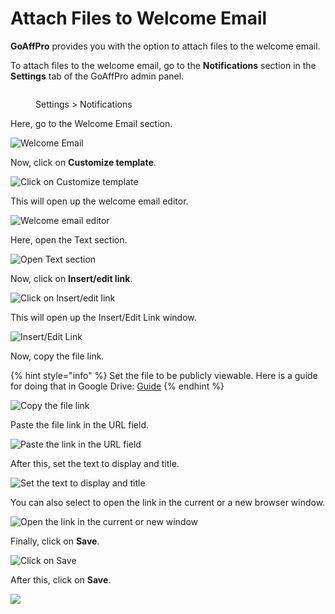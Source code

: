 # Attach Files to Welcome Email

**GoAffPro** provides you with the option to attach files to the welcome email.

To attach files to the welcome email, go to the **Notifications** section in the **Settings** tab of the GoAffPro admin panel.

<figure><img src="../../.gitbook/assets/image (3511).png" alt=""><figcaption><p>Settings > Notifications</p></figcaption></figure>

Here, go to the Welcome Email section.

![Welcome Email](<../../.gitbook/assets/image (1645).png>)

Now, click on **Customize template**.

![Click on Customize template](<../../.gitbook/assets/Screenshot 2021-06-23 165216.png>)

This will open up the welcome email editor.

![Welcome email editor](<../../.gitbook/assets/image (2837).png>)

Here, open the Text section.

![Open Text section](<../../.gitbook/assets/Screenshot 2021-06-29 104113.png>)

Now, click on **Insert/edit link**.

![Click on Insert/edit link](<../../.gitbook/assets/Screenshot 2021-06-29 104622.png>)

This will open up the Insert/Edit Link window.

![Insert/Edit Link ](<../../.gitbook/assets/image (1872).png>)

Now, copy the file link.

{% hint style="info" %}
Set the file to be publicly viewable. Here is a guide for doing that in Google Drive: [Guide](https://support.google.com/drive/answer/2494822#zippy=%2Cshare-a-link-to-the-file%2Cshare-a-file-publicly)
{% endhint %}

![Copy the file link](<../../.gitbook/assets/Screenshot 2021-06-21 230309.png>)

Paste the file link in the URL field.

![Paste the link in the URL field](<../../.gitbook/assets/Screenshot 2021-06-29 104912.png>)

After this, set the text to display and title.

![Set the text to display and title](<../../.gitbook/assets/Screenshot 2021-06-29 105208.png>)

You can also select to open the link in the current or a new browser window.

![Open the link in the current or new window](<../../.gitbook/assets/Screenshot 2021-06-29 105421.png>)

Finally, click on **Save**.

![Click on Save](<../../.gitbook/assets/Screenshot 2021-06-29 105615.png>)

After this, click on **Save**.

![](<../../.gitbook/assets/Screenshot 2021-06-29 105749.png>)
